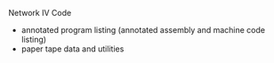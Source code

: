 Network IV Code

* annotated program listing (annotated assembly and machine code listing)
* paper tape data and utilities
